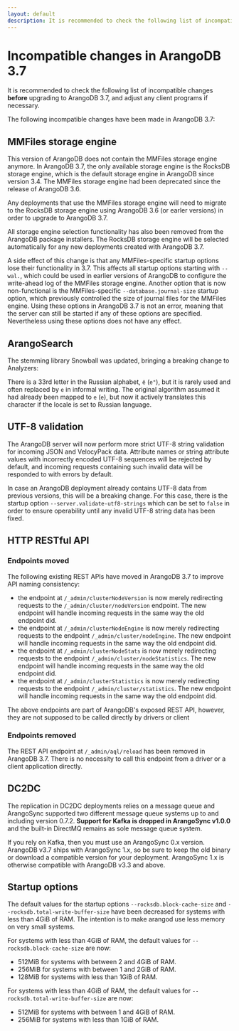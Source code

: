 ```yaml
---
layout: default
description: It is recommended to check the following list of incompatible changes before upgrading to ArangoDB 3.7
---
```

Incompatible changes in ArangoDB 3.7
====================================

It is recommended to check the following list of incompatible changes **before**
upgrading to ArangoDB 3.7, and adjust any client programs if necessary.

The following incompatible changes have been made in ArangoDB 3.7:

MMFiles storage engine
----------------------

This version of ArangoDB does not contain the MMFiles storage engine anymore. In
ArangoDB 3.7, the only available storage engine is the RocksDB storage engine,
which is the default storage engine in ArangoDB since version 3.4. The MMFiles 
storage engine had been deprecated since the release of ArangoDB 3.6.

Any deployments that use the MMFiles storage engine will need to migrate to the
RocksDB storage engine using ArangoDB 3.6 (or earler versions) in order to upgrade 
to ArangoDB 3.7.

All storage engine selection functionality has also been removed from the ArangoDB 
package installers. The RocksDB storage engine will be selected automatically for 
any new deployments created with ArangoDB 3.7.

A side effect of this change is that any MMFiles-specific startup options lose 
their functionality in 3.7. This affects all startup options starting with `--wal.`,
which could be used in earlier versions of ArangoDB to configure the write-ahead
log of the MMFiles storage engine. Another option that is now non-functional is
the MMFiles-specific `--database.journal-size` startup option, which previously
controlled the size of journal files for the MMFiles engine. 
Using these options in ArangoDB 3.7 is not an error, meaning that the server can 
still be started if any of these options are specified. Nevertheless using these
options does not have any effect.

ArangoSearch
------------

The stemming library Snowball was updated, bringing a breaking change to Analyzers:

There is a 33rd letter in the Russian alphabet, `ё` (`e"`), but it is rarely used
and often replaced by `е` in informal writing. The original algorithm assumed it
had already been mapped to `е` (`e`), but now it actively translates this character
if the locale is set to Russian language.

UTF-8 validation
----------------

The ArangoDB server will now perform more strict UTF-8 string validation for
incoming JSON and VelocyPack data. Attribute names or string attribute values
with incorrectly encoded UTF-8 sequences will be rejected by default, and
incoming requests containing such invalid data will be responded to with errors
by default.

In case an ArangoDB deployment already contains UTF-8 data from previous
versions, this will be a breaking change. For this case, there is the startup
option `--server.validate-utf8-strings` which can be set to `false` in order to
ensure operability until any invalid UTF-8 string data has been fixed.

HTTP RESTful API
----------------

### Endpoints moved

The following existing REST APIs have moved in ArangoDB 3.7 to improve API
naming consistency:

- the endpoint at `/_admin/clusterNodeVersion` is now merely redirecting requests
  to the `/_admin/cluster/nodeVersion` endpoint. The new endpoint will handle
  incoming requests in the same way the old endpoint did.
- the endpoint at `/_admin/clusterNodeEngine` is now merely redirecting requests
  to the endpoint `/_admin/cluster/nodeEngine`. The new endpoint will handle
  incoming requests in the same way the old endpoint did.
- the endpoint at `/_admin/clusterNodeStats` is now merely redirecting requests
  to the endpoint `/_admin/cluster/nodeStatistics`. The new endpoint will handle
  incoming requests in the same way the old endpoint did.
- the endpoint at `/_admin/clusterStatistics` is now merely redirecting requests
  to the endpoint `/_admin/cluster/statistics`. The new endpoint will handle
  incoming requests in the same way the old endpoint did.

The above endpoints are part of ArangoDB's exposed REST API, however, they are
not supposed to be called directly by drivers or client

### Endpoints removed

The REST API endpoint at `/_admin/aql/reload` has been removed in ArangoDB 3.7.
There is no necessity to call this endpoint from a driver or a client application
directly.

DC2DC
-----

The replication in DC2DC deployments relies on a message queue and ArangoSync
supported two different message queue systems up to and including version
0.7.2. **Support for Kafka is dropped in ArangoSync v1.0.0** and the built-in
DirectMQ remains as sole message queue system.

If you rely on Kafka, then you must use an ArangoSync 0.x version. ArangoDB
v3.7 ships with ArangoSync 1.x, so be sure to keep the old binary or download
a compatible version for your deployment. ArangoSync 1.x is otherwise
compatible with ArangoDB v3.3 and above.

Startup options
---------------

The default values for the startup options `--rocksdb.block-cache-size` and
`--rocksdb.total-write-buffer-size` have been decreased for systems with less
than 4GiB of RAM. The intention is to make arangod use less memory on very
small systems.

For systems with less than 4GiB of RAM, the default values for 
`--rocksdb.block-cache-size` are now:

- 512MiB for systems with between 2 and 4GiB of RAM.
- 256MiB for systems with between 1 and 2GiB of RAM.
- 128MiB for systems with less than 1GiB of RAM.

For systems with less than 4GiB of RAM, the default values for 
`--rocksdb.total-write-buffer-size` are now:

- 512MiB for systems with between 1 and 4GiB of RAM.
- 256MiB for systems with less than 1GiB of RAM.
